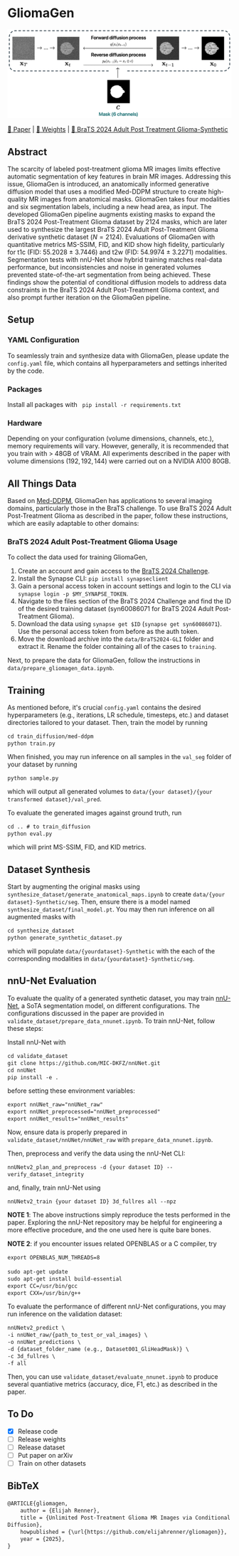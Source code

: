 # GliomaGen
 
![image](figures/diffusion%20processes%20with%20mask.png)

[📝 Paper](figures/GliomaGen.pdf) | [🤗 Weights](https://huggingface.co/elijahrenner/gliomagen) | [🤗 BraTS 2024 Adult Post Treatment Glioma-Synthetic](https://huggingface.co/datasets/elijahrenner/brats2024-aptg-synthetic)

## Abstract

The scarcity of labeled post-treatment glioma MR images limits effective automatic segmentation of key features in brain MR images. Addressing this issue, GliomaGen is introduced, an anatomically informed generative diffusion model that uses a modified Med-DDPM structure to create high-quality MR images from anatomical masks. GliomaGen takes four modalities and six segmentation labels, including a new head area, as input. The developed GliomaGen pipeline augments existing masks to expand the BraTS 2024 Post-Treatment Glioma dataset by 2124 masks, which are later used to synthesize the largest BraTS 2024 Adult Post-Treatment Glioma derivative synthetic dataset $(N=2124)$. Evaluations of GliomaGen with quantitative metrics MS-SSIM, FID, and KID show high fidelity, particularly for t1c (FID: 55.2028 ± 3.7446) and t2w (FID: 54.9974 ± 3.2271) modalities. Segmentation tests with nnU-Net show hybrid training matches real-data performance, but inconsistencies and noise in generated volumes prevented state-of-the-art segmentation from being achieved. These findings show the potential of conditional diffusion models to address data constraints in the BraTS 2024 Adult Post-Treatment Glioma context, and also prompt further iteration on the GliomaGen pipeline.

## Setup

### YAML Configuration

To seamlessly train and synthesize data with GliomaGen, please update the `config.yaml` file, which contains all hyperparameters and settings inherited by the code.  

### Packages

Install all packages with ```
pip install -r requirements.txt```

### Hardware

Depending on your configuration (volume dimensions, channels, etc.), memory requirements will vary. However, generally, it is recommended that you train with > 48GB of VRAM. All experiments described in the paper with volume dimensions $(192, 192, 144)$ were carried out on a NVIDIA A100 80GB.

## All Things Data

Based on [Med-DDPM](https://github.com/mobaidoctor/med-ddpm), GliomaGen has applications to several imaging domains, particularly those in the BraTS challenge. To use BraTS 2024 Adult Post-Treatment Glioma as described in the paper, follow these instructions, which are easily adaptable to other domains:

### BraTS 2024 Adult Post-Treatment Glioma Usage

To collect the data used for training GliomaGen,

1. Create an account and gain access to the [BraTS 2024 Challenge](https://www.synapse.org/Synapse:syn53708249).
2. Install the Synapse CLI: `pip install synapseclient`
3. Gain a personal access token in account settings and login to the CLI via `synapse login -p $MY_SYNAPSE_TOKEN`.
4. Navigate to the files section of the BraTS 2024 Challenge and find the ID of the desired training dataset (syn60086071 for BraTS 2024 Adult Post-Treatment Glioma).
5. Download the data using `synapse get $ID` (`synapse get syn60086071`). Use the personal access token from before as the auth token.
6. Move the download archive into the `data/BraTS2024-GLI` folder and extract it. Rename the folder containing all of the cases to `training`.

Next, to prepare the data for GliomaGen, follow the instructions in `data/prepare_gliomagen_data.ipynb`. 

## Training

As mentioned before, it's crucial `config.yaml` contains the desired hyperparameters (e.g., iterations, LR schedule, timesteps, etc.) and dataset directories tailored to your dataset. Then, train the model by running
```
cd train_diffusion/med-ddpm
python train.py
```

When finished, you may run inference on all samples in the `val_seg` folder of your dataset by running

```
python sample.py
```

which will output all generated volumes to `data/{your dataset}/{your transformed dataset}/val_pred`.

To evaluate the generated images against ground truth, run 

```
cd .. # to train_diffusion
python eval.py
```

which will print MS-SSIM, FID, and KID metrics.

## Dataset Synthesis

Start by augmenting the original masks using `synthesize_dataset/generate_anatomical_maps.ipynb` to create `data/{your dataset}-Synthetic/seg`. Then, ensure there is a model named `synthesize_dataset/final_model.pt`. You may then run inference on all augmented masks with 

```
cd synthesize_dataset
python generate_synthetic_dataset.py
```

which will populate `data/{yourdataset}-Synthetic` with the each of the corresponding modalities in `data/{yourdataset}-Synthetic/seg`.

## nnU-Net Evaluation

To evaluate the quality of a generated synthetic dataset, you may train [nnU-Net](https://github.com/MIC-DKFZ/nnUNet), a SoTA segmentation model, on different configurations. The configurations discussed in the paper are provided in `validate_dataset/prepare_data_nnunet.ipynb`. To train nnU-Net, follow these steps:

Install nnU-Net with

```
cd validate_dataset
git clone https://github.com/MIC-DKFZ/nnUNet.git
cd nnUNet
pip install -e .
```

before setting these environment variables:

```
export nnUNet_raw="nnUNet_raw"
export nnUNet_preprocessed="nnUNet_preprocessed"
export nnUNet_results="nnUNet_results"
```

Now, ensure data is properly prepared in `validate_dataset/nnUNet/nnUNet_raw` with `prepare_data_nnunet.ipynb`.

Then, preprocess and verify the data using the nnU-Net CLI:

```
nnUNetv2_plan_and_preprocess -d {your dataset ID} --verify_dataset_integrity
```

and, finally, train nnU-Net using

```
nnUNetv2_train {your dataset ID} 3d_fullres all --npz
```

**NOTE 1**: The above instructions simply reproduce the tests performed in the paper. Exploring the nnU-Net repository may be helpful for engineering a more effective procedure, and the one used here is quite bare bones.

**NOTE 2**: if you encounter issues related OPENBLAS or a C compiler, try

```
export OPENBLAS_NUM_THREADS=8

sudo apt-get update
sudo apt-get install build-essential
export CC=/usr/bin/gcc
export CXX=/usr/bin/g++
```

To evaluate the performance of different nnU-Net configurations, you may run inference on the validation dataset:

```
nnUNetv2_predict \
-i nnUNet_raw/{path_to_test_or_val_images} \
-o nnUNet_predictions \
-d {dataset_folder_name (e.g., Dataset001_GliHeadMask)} \
-c 3d_fullres \
-f all
```

Then, you can use `validate_dataset/evaluate_nnunet.ipynb` to produce several quantiative metrics (accuracy, dice, F1, etc.) as described in the paper.

## To Do

- [X] Release code
- [ ] Release weights
- [ ] Release dataset
- [ ] Put paper on arXiv
- [ ] Train on other datasets

## BibTeX

```
@ARTICLE{gliomagen,
	author = {Elijah Renner},
	title = {Unlimited Post-Treatment Glioma MR Images via Conditional Diffusion},
	howpublished = {\url{https://github.com/elijahrenner/gliomagen}},
	year = {2025},
}
```



